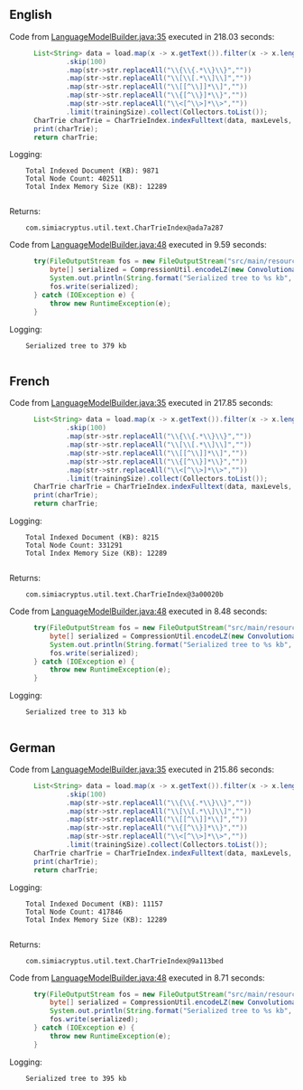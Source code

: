 



## English
Code from [LanguageModelBuilder.java:35](../../src/test/java/com/simiacryptus/util/text/LanguageModelBuilder.java#L35) executed in 218.03 seconds: 
```java
      List<String> data = load.map(x -> x.getText()).filter(x -> x.length() > minArticleSize)
              .skip(100)
              .map(str->str.replaceAll("\\{\\{.*\\}\\}",""))
              .map(str->str.replaceAll("\\[\\[.*\\]\\]",""))
              .map(str->str.replaceAll("\\[[^\\]]*\\]",""))
              .map(str->str.replaceAll("\\{[^\\}]*\\}",""))
              .map(str->str.replaceAll("\\<[^\\>]*\\>",""))
              .limit(trainingSize).collect(Collectors.toList());
      CharTrie charTrie = CharTrieIndex.indexFulltext(data, maxLevels, minWeight);
      print(charTrie);
      return charTrie;
```
Logging: 
```
    Total Indexed Document (KB): 9871
    Total Node Count: 402511
    Total Index Memory Size (KB): 12289
    
```

Returns: 
```
    com.simiacryptus.util.text.CharTrieIndex@ada7a287
```
Code from [LanguageModelBuilder.java:48](../../src/test/java/com/simiacryptus/util/text/LanguageModelBuilder.java#L48) executed in 9.59 seconds: 
```java
      try(FileOutputStream fos = new FileOutputStream("src/main/resources/"+ languageName +".trie")) {
          byte[] serialized = CompressionUtil.encodeLZ(new ConvolutionalTrieSerializer().serialize(trie));
          System.out.println(String.format("Serialized tree to %s kb", serialized.length / 1024));
          fos.write(serialized);
      } catch (IOException e) {
          throw new RuntimeException(e);
      }
```
Logging: 
```
    Serialized tree to 379 kb
    
```





## French
Code from [LanguageModelBuilder.java:35](../../src/test/java/com/simiacryptus/util/text/LanguageModelBuilder.java#L35) executed in 217.85 seconds: 
```java
      List<String> data = load.map(x -> x.getText()).filter(x -> x.length() > minArticleSize)
              .skip(100)
              .map(str->str.replaceAll("\\{\\{.*\\}\\}",""))
              .map(str->str.replaceAll("\\[\\[.*\\]\\]",""))
              .map(str->str.replaceAll("\\[[^\\]]*\\]",""))
              .map(str->str.replaceAll("\\{[^\\}]*\\}",""))
              .map(str->str.replaceAll("\\<[^\\>]*\\>",""))
              .limit(trainingSize).collect(Collectors.toList());
      CharTrie charTrie = CharTrieIndex.indexFulltext(data, maxLevels, minWeight);
      print(charTrie);
      return charTrie;
```
Logging: 
```
    Total Indexed Document (KB): 8215
    Total Node Count: 331291
    Total Index Memory Size (KB): 12289
    
```

Returns: 
```
    com.simiacryptus.util.text.CharTrieIndex@3a00020b
```
Code from [LanguageModelBuilder.java:48](../../src/test/java/com/simiacryptus/util/text/LanguageModelBuilder.java#L48) executed in 8.48 seconds: 
```java
      try(FileOutputStream fos = new FileOutputStream("src/main/resources/"+ languageName +".trie")) {
          byte[] serialized = CompressionUtil.encodeLZ(new ConvolutionalTrieSerializer().serialize(trie));
          System.out.println(String.format("Serialized tree to %s kb", serialized.length / 1024));
          fos.write(serialized);
      } catch (IOException e) {
          throw new RuntimeException(e);
      }
```
Logging: 
```
    Serialized tree to 313 kb
    
```





## German
Code from [LanguageModelBuilder.java:35](../../src/test/java/com/simiacryptus/util/text/LanguageModelBuilder.java#L35) executed in 215.86 seconds: 
```java
      List<String> data = load.map(x -> x.getText()).filter(x -> x.length() > minArticleSize)
              .skip(100)
              .map(str->str.replaceAll("\\{\\{.*\\}\\}",""))
              .map(str->str.replaceAll("\\[\\[.*\\]\\]",""))
              .map(str->str.replaceAll("\\[[^\\]]*\\]",""))
              .map(str->str.replaceAll("\\{[^\\}]*\\}",""))
              .map(str->str.replaceAll("\\<[^\\>]*\\>",""))
              .limit(trainingSize).collect(Collectors.toList());
      CharTrie charTrie = CharTrieIndex.indexFulltext(data, maxLevels, minWeight);
      print(charTrie);
      return charTrie;
```
Logging: 
```
    Total Indexed Document (KB): 11157
    Total Node Count: 417846
    Total Index Memory Size (KB): 12289
    
```

Returns: 
```
    com.simiacryptus.util.text.CharTrieIndex@9a113bed
```
Code from [LanguageModelBuilder.java:48](../../src/test/java/com/simiacryptus/util/text/LanguageModelBuilder.java#L48) executed in 8.71 seconds: 
```java
      try(FileOutputStream fos = new FileOutputStream("src/main/resources/"+ languageName +".trie")) {
          byte[] serialized = CompressionUtil.encodeLZ(new ConvolutionalTrieSerializer().serialize(trie));
          System.out.println(String.format("Serialized tree to %s kb", serialized.length / 1024));
          fos.write(serialized);
      } catch (IOException e) {
          throw new RuntimeException(e);
      }
```
Logging: 
```
    Serialized tree to 395 kb
    
```

